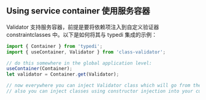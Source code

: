 ## Using service container 使用服务容器


Validator 支持服务容器，前提是要将依赖项注入到自定义验证器 constraintclasses 中。以下是如何将其与 typedi 集成的示例：

```typescript
import { Container } from 'typedi';
import { useContainer, Validator } from 'class-validator';

// do this somewhere in the global application level:
useContainer(Container);
let validator = Container.get(Validator);

// now everywhere you can inject Validator class which will go from the container
// also you can inject classes using constructor injection into your custom ValidatorConstraint-s
```
